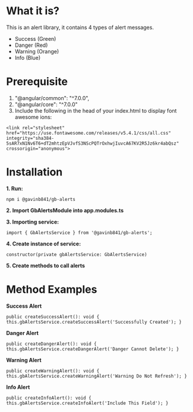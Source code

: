 # What it is?
This is an alert library, it contains 4 types of alert messages. 
- Success (Green)
- Danger (Red)
- Warning (Orange)
- Info (Blue)

# Prerequisite
1. "@angular/common": "^7.0.0",
2. "@angular/core": "^7.0.0"
3. Include the following in the head of your index.html to display font awesome ions:

  `<link rel="stylesheet" href="https://use.fontawesome.com/releases/v5.4.1/css/all.css"
        integrity="sha384-5sAR7xN1Nv6T6+dT2mhtzEpVJvfS3NScPQTrOxhwjIuvcA67KV2R5Jz6kr4abQsz" crossorigin="anonymous">`


# Installation 

**1. Run:** 

    npm i @gavinb841/gb-alerts

**2. Import GbAlertsModule into app.modules.ts**

**3. Importing service:** 

`import { GbAlertsService } from '@gavinb841/gb-alerts';`

**4. Create instance of service:**  

`constructor(private gbAlertsService: GbAlertsService)`

**5. Create methods to call alerts**


# Method Examples

**Success Alert**

`public createSuccessAlert(): void {
    this.gbAlertsService.createSuccessAlert('Successfully Created');
  }`

**Danger Alert**
    
  `public createDangerAlert(): void {
    this.gbAlertsService.createDangerAlert('Danger Cannot Delete');
  }`

**Warning Alert**

  `public createWarningAlert(): void {
    this.gbAlertsService.createWarningAlert('Warning Do Not Refresh');
  }`

**Info Alert**

  `public createInfoAlert(): void {
    this.gbAlertsService.createInfoAlert('Include This Field');
  }`
